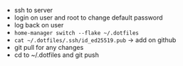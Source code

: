 - ssh to server
- login on user and root to change default password
- log back on user
- `home-manager switch --flake ~/.dotfiles`
- `cat ~/.dotfiles/.ssh/id_ed25519.pub` -> add on github
- git pull for any changes
- cd to ~/.dotfiles and git push

